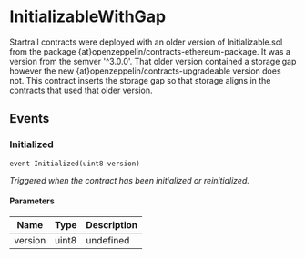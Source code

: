 # InitializableWithGap





Startrail contracts were deployed with an older version of Initializable.sol from the package {at}openzeppelin/contracts-ethereum-package. It was a version from the semver &#39;^3.0.0&#39;.   That older version contained a storage gap however the new {at}openzeppelin/contracts-upgradeable version does not.  This contract inserts the storage gap so that storage aligns in the contracts that used that older version. 




## Events

### Initialized

```solidity
event Initialized(uint8 version)
```



*Triggered when the contract has been initialized or reinitialized.*

#### Parameters

| Name | Type | Description |
|---|---|---|
| version  | uint8 | undefined |



